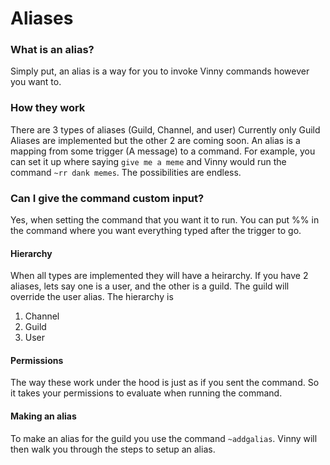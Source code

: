 # Aliases
### What is an alias?
Simply put, an alias is a way for you to invoke Vinny commands however you want to.

### How they work
There are 3 types of aliases (Guild, Channel, and user) Currently only Guild Aliases are implemented but the other 2 are coming soon.
An alias is a mapping from some trigger (A message) to a command. For example, you can set it up where saying `give me a meme` and Vinny
would run the command `~rr dank memes`. The possibilities are endless.

### Can I give the command custom input?
Yes, when setting the command that you want it to run. You can put %% in the command where you want everything typed after the trigger to go.


#### Hierarchy
When all types are implemented they will have a heirarchy. If you have 2 aliases, lets say one is a user, and the other is a guild. The guild will
override the user alias. The hierarchy is
1. Channel
2. Guild
3. User

#### Permissions
The way these work under the hood is just as if you sent the command. So it takes your permissions to evaluate when running the command.

#### Making an alias
To make an alias for the guild you use the command `~addgalias`. Vinny will then walk you through the steps to setup an alias.

